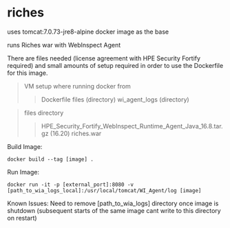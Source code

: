 # riches
uses tomcat:7.0.73-jre8-alpine docker image as the base

runs Riches war with WebInspect Agent

There are files needed (license agreement with HPE Security Fortify required) and small amounts of setup required in order to use the Dockerfile for this image.

>VM setup where running docker from
>>Dockerfile
>>files (directory)
>>wi_agent_logs (directory)

>files directory
>>HPE_Security_Fortify_WebInspect_Runtime_Agent_Java_16.8.tar.gz (16.20)
>>riches.war

Build Image: 
```
docker build --tag [image] .
```

Run Image: 
```
docker run -it -p [external_port]:8080 -v [path_to_wia_logs_local]:/usr/local/tomcat/WI_Agent/log [image]
```

Known Issues: 
	Need to remove [path_to_wia_logs] directory once image is shutdown (subsequent starts of the same image cant write to this directory on restart)
